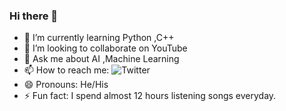 ### Hi there 👋

- 🌱 I’m currently learning Python ,C++
- 👯 I’m looking to collaborate on YouTube
- 💬 Ask me about AI ,Machine Learning
- 📫 How to reach me: ![Twitter](https://twitter.com/doniev.bakhtiyor)
- 😄 Pronouns: He/His
- ⚡ Fun fact: I spend almost 12 hours listening songs everyday.


